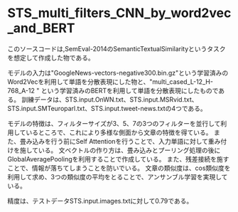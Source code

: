 # STS_multi_filters_CNN_by_word2vec_and_BERT

このソースコードは,SemEval-2014のSemanticTextualSimilarityというタスクを想定して作成した物である。

モデルの入力は"GoogleNews-vectors-negative300.bin.gz"という学習済みのWord2Vecを利用して単語を分散表現にした物と、"multi_cased_L-12_H-768_A-12
" という学習済みのBERTを利用して単語を分散表現にしたものである。
訓練データは、STS.input.OnWN.txt、STS.input.MSRvid.txt、STS.input.SMTeuroparl.txt、STS.input.tweet-news.txtの4つである。

モデルの特徴は、フィルターサイズが3、5、7の3つのフィルターを並行して利用しているところで、これにより多様な側面から文章の特徴を得ている。 また、畳み込みを行う前にSelf Attentionを行うことで、入力単語に対して重み付けを施している。 文ベクトルの作り方は、畳み込みとプーリング処理の後にGlobalAveragePoolingを利用することで作成している。 また、残差接続を施すことで、情報が落ちてしまうことを防いでいる。 文章の類似度は、cos類似度を利用して求め、3つの類似度の平均をとることで、アンサンブル学習を実現している。

精度は、テストデータSTS.input.images.txtに対して0.79である。
